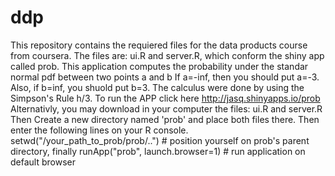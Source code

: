# ddp

This repository contains the requiered files for the data products course from coursera.
The files are: ui.R and server.R, which conform the shiny app  called prob.
This application computes the probability under the standar normal pdf between two points a and b
If a=-inf, then  you should put a=-3. Also, if b=inf, you shuold put b=3. The calculus were done by using the
Simpson's Rule h/3.
To run the APP click here http://jasq.shinyapps.io/prob
Alternativly, you  may  download in your computer  the files: ui.R and server.R
Then Create a new directory named 'prob' and place both files there. Then enter the following lines on your R console.
setwd("/your_path_to_prob/prob/..") # position yourself on prob's parent directory, finally
runApp("prob", launch.browser=1) # run application on default browser
